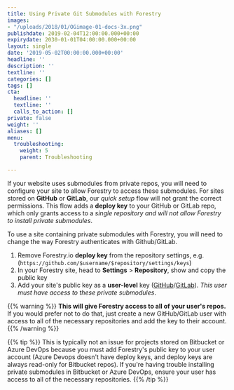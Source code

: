 ```yaml
---
title: Using Private Git Submodules with Forestry
images:
- "/uploads/2018/01/OGimage-01-docs-3x.png"
publishdate: 2019-02-04T12:00:00.000+00:00
expirydate: 2030-01-01T04:00:00.000+00:00
layout: single
date: '2019-05-02T00:00:00.000+00:00'
headline: ''
description: ''
textline: ''
categories: []
tags: []
cta:
  headline: ''
  textline: ''
  calls_to_action: []
private: false
weight: ''
aliases: []
menu:
  troubleshooting:
    weight: 5
    parent: Troubleshooting

---
```

If your website uses submodules from private repos, you will need to configure your site to allow Forestry to access these submodules. For sites stored on **GitHub** or **GitLab**, our _quick setup_ flow will not grant the correct permissions. This flow adds a **deploy key** to your GitHub or GitLab repo, which only grants access to a _single repository and will not allow Forestry to install private submodules_.

To use a site containing private submodules with Forestry, you will need to change the way Forestry authenticates with Github/GitLab.

1. Remove Forestry.io **deploy key** from the repository settings, e.g. (`https://github.com/$username/$repository/settings/keys`)
2. In your Forestry site, head to **Settings** > **Repository**, show and copy the public key
3. Add your site's public key as a **user-level** key ([GitHub](https://github.com/settings/keys)/[GitLab](https://gitlab.com/profile/keys)). _This user must have access to these private submodules_.

{{% warning %}}
**This will give Forestry access to all of your user's repos.** If you would prefer not to do that, just create a new GitHub/GitLab user with access to all of the necessary repositories and add the key to their account.
{{% /warning %}}

{{% tip %}}
This is typically not an issue for projects stored on Bitbucket or Azure DevOps because you must add Forestry's public key to your user account (Azure Devops doesn't have deploy keys, and deploy keys are always read-only for Bitbucket repos). If you're having trouble installing private submodules in Bitbucket or Azure DevOps, ensure your user has access to all of the necessary repositories.
{{% /tip %}}